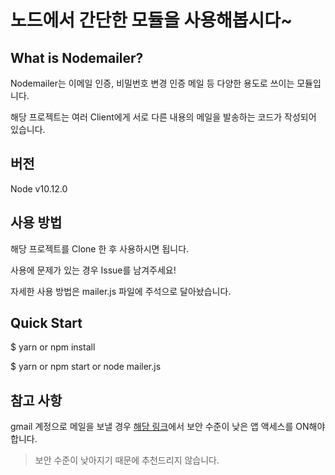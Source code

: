 # 노드에서 간단한 모듈을 사용해봅시다~

## What is Nodemailer?

Nodemailer는 이메일 인증, 비밀번호 변경 인증 메일 등 다양한 용도로 쓰이는 모듈입니다.

해당 프로젝트는 여러 Client에게 서로 다른 내용의 메일을 발송하는 코드가 작성되어 있습니다.

## 버전

Node v10.12.0

## 사용 방법

해당 프로젝트를 Clone 한 후 사용하시면 됩니다.

사용에 문제가 있는 경우 Issue를 남겨주세요!

자세한 사용 방법은 mailer.js 파일에 주석으로 달아놨습니다.

## Quick Start

\$ yarn or npm install

\$ yarn or npm start or node mailer.js

## 참고 사항

gmail 계정으로 메일을 보낼 경우 [해당 링크](https://myaccount.google.com/lesssecureapps)에서 보안 수준이 낮은 앱 액세스를 ON해야 합니다.

> 보안 수준이 낮아지기 때문에 추천드리지 않습니다.
